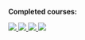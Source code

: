 
<!---
Anna-portfolio/Anna-portfolio is a ✨ special ✨ repository because its `README.md` (this file) appears on your GitHub profile.
You can click the Preview link to take a look at your changes.
--->

<b>Completed courses:</b></br>
<div class="badges">
<a href='https://skillsoft.digitalbadges.skillsoft.com/bc07f961-ee4e-42a6-9dcd-e9d2ad5b8877'>
<img 
src='https://api.accredible.com/v1/frontend/credential_website_embed_image/badge/40806776'>
</a>
<a href='https://skillsoft.digitalbadges.skillsoft.com/c7dced0f-0254-4273-a196-e3454651be5f'>
<img src='https://api.accredible.com/v1/frontend/credential_website_embed_image/badge/38449288'>
</a>
<a href='https://skillsoft.digitalbadges.skillsoft.com/9ddb0467-c484-4e2d-b243-ab06707da459'>
<img src='https://api.accredible.com/v1/frontend/credential_website_embed_image/badge/38554530'>
</a>
<a href='https://skillsoft.digitalbadges.skillsoft.com/23ff6ca1-994e-49c5-b7c3-577d530adf71'>
<img src='https://api.accredible.com/v1/frontend/credential_website_embed_image/badge/40975035'>
</a>
</div>
